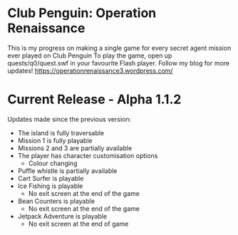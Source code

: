 # Club Penguin: Operation Renaissance
This is my progress on making a single game for every secret agent mission ever played on Club Penguin
To play the game, open up quests/q0/quest.swf in your favourite Flash player.
Follow my blog for more updates!
https://operationrenaissance3.wordpress.com/

# Current Release - Alpha 1.1.2
Updates made since the previous version:
 - The island is fully traversable
 - Mission 1 is fully playable
 - Missions 2 and 3 are partially available
 - The player has character customisation options
   - Colour changing
 - Puffle whistle is partially available
 - Cart Surfer is playable
 - Ice Fishing is playable
   - No exit screen at the end of the game
 - Bean Counters is playable
   - No exit screen at the end of the game
 - Jetpack Adventure is playable
   - No exit screen at the end of game
